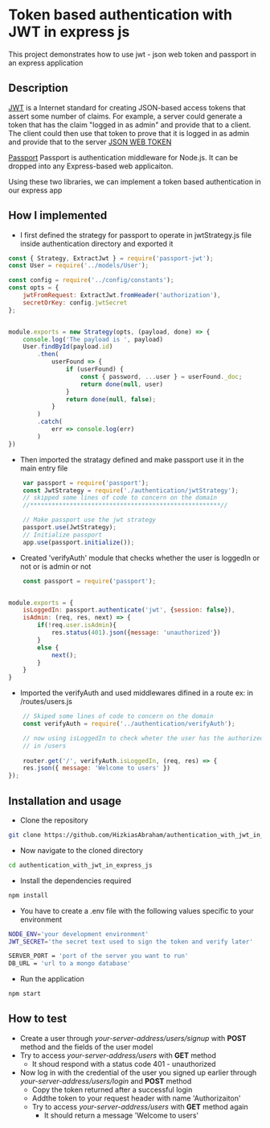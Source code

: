 # Token based authentication with JWT in express js
This project demonstrates how to use jwt - json web token and passport in an express application
## Description
[JWT](https://jwt.io/introduction/) is a Internet standard for creating JSON-based access tokens that assert some number of claims. For example, a server could generate a token that has the claim "logged in as admin" and provide that to a client. The client could then use that token to prove that it is logged in as admin and provide that to the server [JSON WEB TOKEN](https://en.wikipedia.org/wiki/JSON_Web_Token)

[Passport](http://www.passportjs.org)  Passport is authentication middleware for Node.js. It can be dropped into any Express-based  web applicaiton.  

Using these two libraries, we can implement a token based authentication in our express app
 
## How I implemented
* I first defined the strategy for passport to operate in jwtStrategy.js file inside authentication directory and exported it

```javascript
const { Strategy, ExtractJwt } = require('passport-jwt');
const User = require('../models/User');

const config = require('../config/constants');
const opts = {
    jwtFromRequest: ExtractJwt.fromHeader('authorization'),
    secretOrKey: config.jwtSecret
};


module.exports = new Strategy(opts, (payload, done) => {
    console.log('The payload is ', payload)
    User.findById(payload.id)
        .then(
            userFound => {
                if (userFound) {
                    const { password, ...user } = userFound._doc;
                    return done(null, user)
                }
                return done(null, false);
            }
        )
        .catch(
            err => console.log(err)
        )
})
```

* Then imported the stratagy defined and make passport use it in the main entry file

```javascript
    var passport = require('passport');
    const JwtStrategy = require('./authentication/jwtStrategy');
    // skipped some lines of code to concern on the domain
    //*****************************************************//

    // Make passport use the jwt strategy
    passport.use(JwtStrategy);
    // Initialize passport 
    app.use(passport.initialize());
```

* Created 'verifyAuth' module that checks whether the user is loggedIn or not or is admin or not
```javascript
    const passport = require('passport');


module.exports = {
    isLoggedIn: passport.authenticate('jwt', {session: false}),
    isAdmin: (req, res, next) => {
        if(!req.user.isAdmin){
            res.status(401).json({message: 'unauthorized'})
        }
        else {
            next();
        }
    }
}
```

* Imported the verifyAuth and used middlewares difined in a route ex: in /routes/users.js

```javascript
    // Skiped some lines of code to concern on the domain
    const verifyAuth = require('../authentication/verifyAuth');

    // now using isLoggedIn to check wheter the user has the authorized token or not
    // in /users
    
    router.get('/', verifyAuth.isLoggedIn, (req, res) => {
    res.json({ message: 'Welcome to users' })
});
```

## Installation and usage
* Clone the repository
```bash
git clone https://github.com/HizkiasAbraham/authentication_with_jwt_in_express_js.git
```
* Now navigate to the cloned directory
 ```bash
cd authentication_with_jwt_in_express_js
 ```
* Install the dependencies required
 ```bash
 npm install
```
* You have to create a .env file with the following values specific to your environment
```bash
NODE_ENV='your development environment'
JWT_SECRET='the secret text used to sign the token and verify later'

SERVER_PORT = 'port of the server you want to run'
DB_URL = 'url to a mongo database'
```
* Run the application
```bash
npm start
```

## How to test
* Create a user through *your-server-address/users/signup* with **POST** method and the fields of the user model
* Try to access *your-server-address/users* with **GET** method 
    * It shoud respond with a status code 401 - unauthorized
* Now log in with the credential of the user you signed up earlier through *your-server-address/users/login* and **POST** method
    * Copy the token returned after a successful login
    * Addthe token to your request header with name 'Authorizaiton'
    * Try to access *your-server-address/users* with **GET** method again
        *  It should return a message 'Welcome to users'



